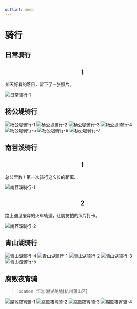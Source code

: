 ```yaml
---
outlint: deep
---
```


# 骑行

## 日常骑行

<h2 align="center">1</h2>

某天好看的落日，留下了一张照片。

![日常骑行-1](../images/cycling-10.jpg)

## 杨公堤骑行

![杨公堤骑行-1](../images/cycling-3.jpg)
![杨公堤骑行-2](../images/cycling-4.jpg)
![杨公堤骑行-3](../images/cycling-5.jpg)
![杨公堤骑行-4](../images/cycling-6.jpg)
![杨公堤骑行-5](../images/cycling-7.jpg)
![杨公堤骑行-6](../images/cycling-8.jpg)
![杨公堤骑行-7](../images/cycling-9.jpg)

## 南苕溪骑行

<h2 align="center">1</h2>

总公里数！第一次骑行这么长的距离...

![南苕溪骑行-1](./../images/cycling-1.jpg)

<h2 align="center">2</h2>

路上遇见废弃的火车轨道，让朋友拍的照片打卡。

![南苕溪骑行-2](./../images/cycling-2.jpg)

## 青山湖骑行

![青山湖骑行-4](./../images/cycling-14.jpg)
![青山湖骑行-1](./../images/cycling-11.jpg)
![青山湖骑行-2](./../images/cycling-12.jpg)
![青山湖骑行-3](./../images/cycling-13.jpg)
![青山湖骑行-5](./../images/cycling-15.jpg)

## 腐败夜宵骑

> location: 华瑞·湘湖美地[杭州萧山区]

![腐败夜宵骑-1](./images/night-snack-1.jpg)
![腐败夜宵骑-2](./images/night-snack-2.jpg)
![腐败夜宵骑-3](./images/night-snack-3.jpg)
![腐败夜宵骑-4](./images/night-snack-4.jpg)
